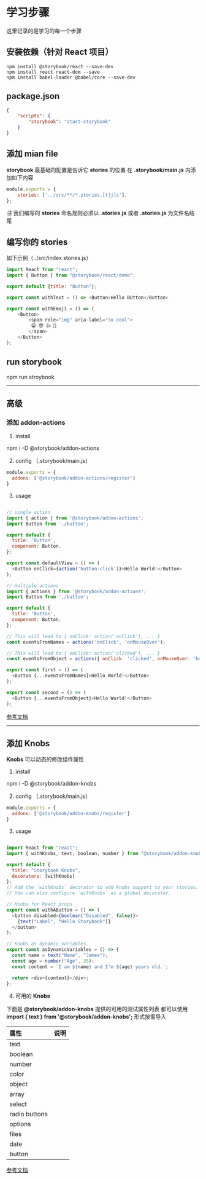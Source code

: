 # 学习步骤

这里记录的是学习的每一个步骤

## 安装依赖（针对 React 项目）

```
npm install @storybook/react --save-dev
npm install react react-dom --save
npm install babel-loader @babel/core --save-dev
```

## package.json 

```json
{
    "scripts": {
        "storybook": "start-storybook"
    }
}
```

## 添加 mian file

**storybook** 最基础的配置是告诉它 **stories** 的位置
在 **.storybook/main.js** 内添加如下内容

```js
module.exports = {
    stories: ['../src/**/*.stories.[t|j]s'],
};
```
*注* 我们编写的 **stories** 命名规则必须以 **.stories.js** 或者 **.stories.js** 为文件名结尾

## 编写你的 **stories**

如下示例（../src/index.stories.js）

```js
import React from "react";
import { Button } from "@storybook/react/demo";

export default {title: "Button"};

export const withText = () => <Button>Hello BUtton</Button>

export const withEmoji = () => (
    <Button>
        <span role="img" aria-label="so cool">
         😀 😎 👍 💯
        </span>
    </Button>
);
```

## run storybook

npm run stroybook

---------------------

## 高级

### 添加 addon-actions

1. install

npm i -D @storybook/addon-actions

2. config （.storybook/main.js）

```js
module.exports = {
  addons: ['@storybook/addon-actions/register']
}
```

3. usage

```js

// single action
import { action } from '@storybook/addon-actions';
import Button from './button';

export default {
  title: 'Button',
  component: Button,
};

export const defaultView = () => (
  <Button onClick={action('button-click')}>Hello World!</Button>
);

// multiple actions
import { actions } from '@storybook/addon-actions';
import Button from './button';

export default {
  title: 'Button',
  component: Button,
};

// This will lead to { onClick: action('onClick'), ... }
const eventsFromNames = actions('onClick', 'onMouseOver');

// This will lead to { onClick: action('clicked'), ... }
const eventsFromObject = actions({ onClick: 'clicked', onMouseOver: 'hovered' });

export const first = () => (
  <Button {...eventsFromNames}>Hello World!</Button>
);

export const second = () => (
  <Button {...eventsFromObject}>Hello World!</Button>
);

```
[参考文档](https://github.com/storybookjs/storybook/tree/master/addons/actions)

---------------------

## 添加 Knobs

**Knobs** 可以动态的修改组件属性

1. install

npm i -D @storybook/addon-knobs

2. config （.storybook/main.js）

```js
module.exports = {
  addons: ['@storybook/addon-knobs/register']
}
```

3. usage

```js

import React from "react";
import { withKnobs, text, boolean, number } from "@storybook/addon-knobs";

export default {
  title: "Storybook Knobs",
  decorators: [withKnobs]
};
// Add the `withKnobs` decorator to add knobs support to your stories.
// You can also configure `withKnobs` as a global decorator.

// Knobs for React props
export const withAButton = () => (
  <button disabled={boolean("Disabled", false)}>
    {text("Label", "Hello Storybook")}
  </button>
);

// Knobs as dynamic variables.
export const asDynamicVariables = () => {
  const name = text("Name", "James");
  const age = number("Age", 35);
  const content = `I am ${name} and I'm ${age} years old.`;

  return <div>{content}</div>;
};
```

4. 可用的 **Knobs**

下面是 **@storybook/addon-knobs** 提供的可用的测试属性列表
都可以使用 **import { text } from '@storybook/addon-knobs';** 形式按需导入

| 属性          | 说明 |
|:--------------|:-----|
| text          |      |
| boolean       |      |
| number        |      |
| color         |      |
| object        |      |
| array         |      |
| select        |      |
| radio buttons |      |
| options       |      |
| files         |      |
| date          |      |
| button        |      |

[参考文档](https://github.com/storybookjs/storybook/tree/master/addons/knobs)


